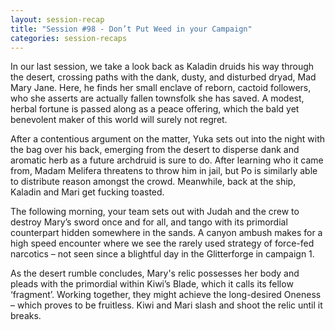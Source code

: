 ```yaml
---
layout: session-recap
title: "Session #98 - Don’t Put Weed in your Campaign"
categories: session-recaps
---
```


In our last session, we take a look back as Kaladin druids his way through the desert, crossing paths with the dank, dusty, and disturbed dryad, Mad Mary Jane. Here, he finds her small enclave of reborn, cactoid followers, who she asserts are actually fallen townsfolk she has saved. A modest, herbal fortune is passed along as a peace offering, which the bald yet benevolent maker of this world will surely not regret.

After a contentious argument on the matter, Yuka sets out into the night with the bag over his back, emerging from the desert to disperse dank and aromatic herb as a future archdruid is sure to do. After learning who it came from, Madam Melifera threatens to throw him in jail, but Po is similarly able to distribute reason amongst the crowd. Meanwhile, back at the ship, Kaladin and Mari get fucking toasted.

The following morning, your team sets out with Judah and the crew to destroy Mary’s sword once and for all, and tango with its primordial counterpart hidden somewhere in the sands. A canyon ambush makes for a high speed encounter where we see the rarely used strategy of force-fed narcotics – not seen since a blightful day in the Glitterforge in campaign 1.

As the desert rumble concludes, Mary's relic possesses her body and pleads with the primordial within Kiwi’s Blade, which it calls its fellow ‘fragment’. Working together, they might achieve the long-desired Oneness – which proves to be fruitless. Kiwi and Mari slash and shoot the relic until it breaks.

